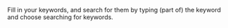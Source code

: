 Fill in your keywords, and search for them by typing (part of) the
keyword and choose searching for keywords.
